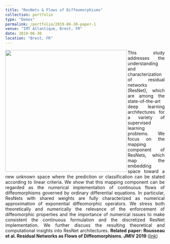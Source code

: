 ```yaml
---
title: "ResNets & Flows of Diffeomorphisms"
collection: portfolio
type: "Demos"
permalink: /portfolio/2019-06-30-paper-1
venue: "IMT Atlantique, Brest, FR"
date: 2019-06-30
location: "Brest, FR"
---
```


<div style="text-align: justify"> 
<img src="https://www.imt-atlantique.fr/sites/default/files/rfablet/jmvi_roussea2019.jpg" width="384" align ="left">
This study addresses the understanding and characterization of residual networks (ResNet), which are among the state-of-the-art deep learning architectures for a variety of supervised learning problems. We focus on the mapping component of ResNets, which map the embedding space toward a new unknown space where the prediction or classification can be stated according to linear criteria. We show that this mapping component can be regarded as the numerical implementation of continuous flows of diffeomorphisms governed by ordinary differential equations. In particular, ResNets with shared weights are fully characterized as numerical approximation of exponential diffeomorphic operators. We stress both theoretically and numerically the relevance of the enforcement of diffeomorphic properties and the importance of numerical issues to make consistent the continuous formulation and the discretized ResNet implementation. We further discuss the resulting theoretical and computational insights into ResNet architectures.
<strong>Related paper: Rousseau et al. Residual Networks as Flows of Diffeomorphisms. JMIV 2019
</strong> (<a href="https://www.researchgate.net/publication/333475917_Residual_Networks_as_Flows_of_Diffeomorphisms">link</a>)

</div>



